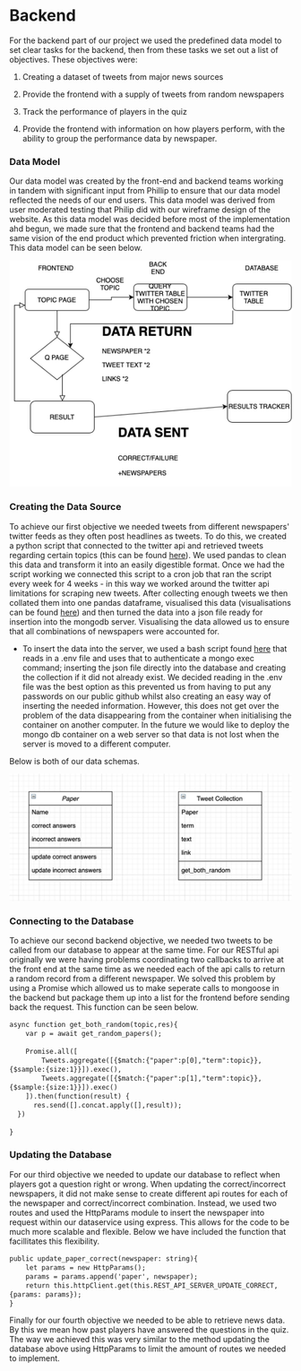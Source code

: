 # Backend #

For the backend part of our project we used the predefined data model to set clear tasks for the backend, then from these tasks we set out a list of objectives. These objectives were:

 1) Creating a dataset of tweets from major news sources


 2) Provide the frontend with a supply of tweets from random newspapers


 3) Track the performance of players in the quiz


 4) Provide the frontend with information on how players perform, with the ability to group the performance data by newspaper. 


### Data Model ###

Our data model was created by the front-end and backend teams working in tandem with significant input from Phillip to ensure that our data model reflected the needs of our end users. This data model was derived from user moderated testing that Philip did with our wireframe design of the website.  As this data model was decided before most of the implementation ahd begun, we made sure that the frontend and backend teams had the same vision of the end product which prevented friction when intergrating. This data model can be seen below.

<p align="center">
  <img src="https://raw.githubusercontent.com/jamesrw94/UoB_group_project/main/System_Implementation/DataModel/Data%20Model.png">
</p>


### Creating the Data Source ###

To achieve our first objective we needed tweets from different newspapers' twitter feeds as they often post headlines as tweets. To do this, we created a python script that connected to the twitter api and retrieved tweets regarding certain topics (this can be found [here](https://github.com/jamesrw94/UoB_group_project/blob/main/twitterapi/twitterconnect.py)). We used pandas to clean this data and transform it into an easily digestible format. Once we had the script working we connected this script to a cron job that ran the script every week for 4 weeks - in this way we worked around the twitter api limitations for scraping new tweets. After collecting enough tweets we then collated them into one pandas dataframe, visualised this data (visualisations can be found [here](https://github.com/jamesrw94/UoB_group_project/blob/dans_branch/twitterapi/csv_contents_visualizations.ipynb)) and then turned the data into a json file ready for insertion into the mongodb server. Visualising the data allowed us to ensure that all combinations of newspapers were accounted for.
- To insert the data into the server, we used a bash script found [here](https://github.com/jamesrw94/UoB_group_project/blob/dans_branch/twitterapi/insertion_script.sh) that reads in a .env file and uses that to authenticate a mongo exec command; inserting the json file directly into the database and creating the collection if it did not already exist. We decided reading in the .env file was the best option as this prevented us from having to put any passwords on our public github whilst also creating an easy way of inserting the needed information. However, this does not get over the problem of the data disappearing from the container when initialising the container on another computer. In the future we would like to deploy the mongo db container on a web server so that data is not lost when the server is moved to a different computer.

 Below is both of our data schemas.
<p align="center">
  <img src="https://github.com/jamesrw94/UoB_group_project/blob/dans_branch/DataModel/updated_data_model.png">
</p>


### Connecting to the Database ###

To achieve our second backend objective, we needed two tweets to be called from our database to appear at the same time. For our RESTful api originally we were having problems coordinating two callbacks to arrive at the front end at the same time as we needed each of the api calls to return a random record from a different newspaper. We solved this problem by using a Promise which allowed us to make seperate calls to mongoose in the backend but package them up into a list for the frontend before sending back the request. This function can be seen below.

```
async function get_both_random(topic,res){
    var p = await get_random_papers();

    Promise.all([
        Tweets.aggregate([{$match:{"paper":p[0],"term":topic}},{$sample:{size:1}}]).exec(),
        Tweets.aggregate([{$match:{"paper":p[1],"term":topic}},{$sample:{size:1}}]).exec()
    ]).then(function(result) {
      res.send([].concat.apply([],result));
  })

}

```

### Updating the Database ###

For our third objective we needed to update our database to reflect when players got a question right or wrong. When updating the correct/incorrect newspapers, it did not make sense to create different api routes for each of the newspaper and correct/incorrect combination. Instead, we used two routes and used the HttpParams module to insert the newspaper into request within our dataservice using express. This allows for the code to be much more scalable and flexible. Below we have included the function that facillitates this flexibility. 

```
public update_paper_correct(newspaper: string){
    let params = new HttpParams();
    params = params.append('paper', newspaper);
    return this.httpClient.get(this.REST_API_SERVER_UPDATE_CORRECT,{params: params});
}
```

Finally for our fourth objective we needed to be able to retrieve news data. By this we mean how past players have answered the questions in the quiz. The way we achieved this was very similar to the method updating the database above using HttpParams to limit the amount of routes we needed to implement.
